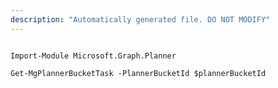 ```yaml
---
description: "Automatically generated file. DO NOT MODIFY"
---
```


```powershellv2

Import-Module Microsoft.Graph.Planner

Get-MgPlannerBucketTask -PlannerBucketId $plannerBucketId

```